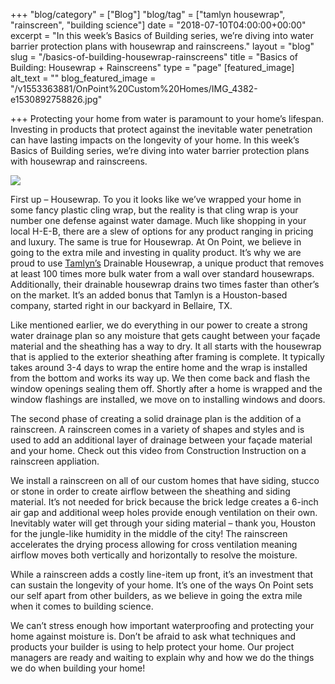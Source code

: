 +++
"blog/category" = ["Blog"]
"blog/tag" = ["tamlyn housewrap", "rainscreen", "building science"]
date = "2018-07-10T04:00:00+00:00"
excerpt = "In this week’s Basics of Building series, we’re diving into water barrier protection plans with housewrap and rainscreens."
layout = "blog"
slug = "/basics-of-building-housewrap-rainscreens"
title = "Basics of Building: Housewrap + Rainscreens"
type = "page"
[featured_image]
alt_text = ""
blog_featured_image = "/v1553363881/OnPoint%20Custom%20Homes/IMG_4382-e1530892758826.jpg"

+++
Protecting your home from water is paramount to your home’s lifespan. Investing in products that protect against the inevitable water penetration can have lasting impacts on the longevity of your home. In this week’s Basics of Building series, we’re diving into water barrier protection plans with housewrap and rainscreens.

![](https://res.cloudinary.com/onpointcustomhomes/image/upload/v1553363881/OnPoint%20Custom%20Homes/IMG_4382-e1530892758826.jpg)

First up – Housewrap. To you it looks like we’ve wrapped your home in some fancy plastic cling wrap, but the reality is that cling wrap is your number one defense against water damage. Much like shopping in your local H-E-B, there are a slew of options for any product ranging in pricing and luxury. The same is true for Housewrap. At On Point, we believe in going to the extra mile and investing in quality product. It’s why we are proud to use [Tamlyn’s](http://www.tamlyn.com/index.html) Drainable Housewrap, a unique product that removes at least 100 times more bulk water from a wall over standard housewraps. Additionally, their drainable housewrap drains two times faster than other’s on the market. It’s an added bonus that Tamlyn is a Houston-based company, started right in our backyard in Bellaire, TX.

Like mentioned earlier, we do everything in our power to create a strong water drainage plan so any moisture that gets caught between your façade material and the sheathing has a way to dry. It all starts with the housewrap that is applied to the exterior sheathing after framing is complete. It typically takes around 3-4 days to wrap the entire home and the wrap is installed from the bottom and works its way up. We then come back and flash the window openings sealing them off. Shortly after a home is wrapped and the window flashings are installed, we move on to installing windows and doors.

The second phase of creating a solid drainage plan is the addition of a rainscreen. A rainscreen comes in a variety of shapes and styles and is used to add an additional layer of drainage between your façade material and your home. Check out this video from Construction Instruction on a rainscreen appliation.

We install a rainscreen on all of our custom homes that have siding, stucco or stone in order to create airflow between the sheathing and siding material. It’s not needed for brick because the brick ledge creates a 6-inch air gap and additional weep holes provide enough ventilation on their own. Inevitably water will get through your siding material – thank you, Houston for the jungle-like humidity in the middle of the city! The rainscreen accelerates the drying process allowing for cross ventilation meaning airflow moves both vertically and horizontally to resolve the moisture.

While a rainscreen adds a costly line-item up front, it’s an investment that can sustain the longevity of your home. It’s one of the ways On Point sets our self apart from other builders, as we believe in going the extra mile when it comes to building science.

We can’t stress enough how important waterproofing and protecting your home against moisture is. Don’t be afraid to ask what techniques and products your builder is using to help protect your home. Our project managers are ready and waiting to explain why and how we do the things we do when building your home!
